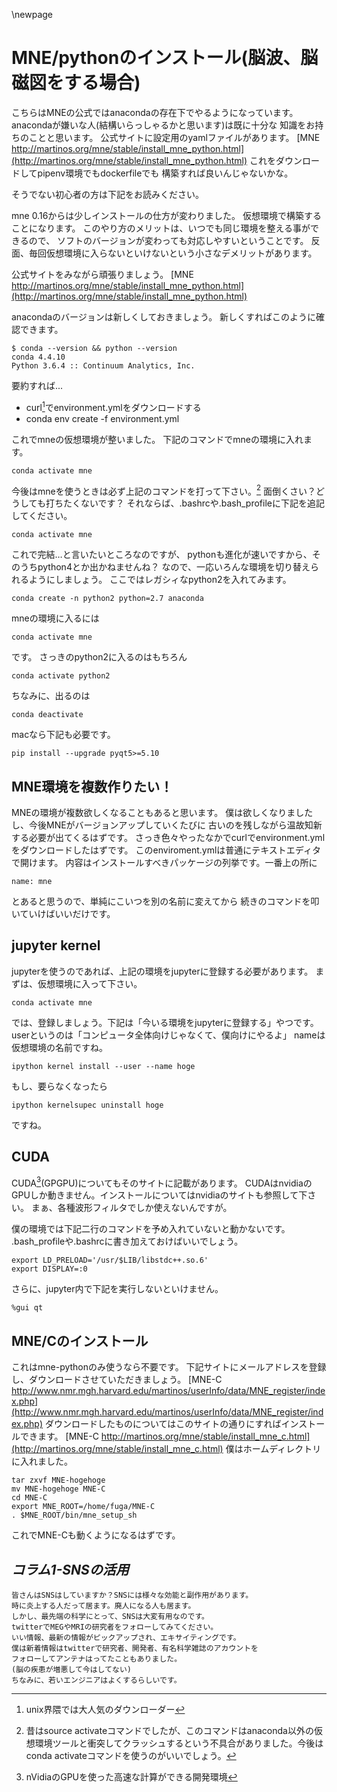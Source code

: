 
\newpage
# MNE/pythonのインストール(脳波、脳磁図をする場合)

こちらはMNEの公式ではanacondaの存在下でやるようになっています。
anacondaが嫌いな人(結構いらっしゃるかと思います)は既に十分な
知識をお持ちのことと思います。
公式サイトに設定用のyamlファイルがあります。
[MNE http://martinos.org/mne/stable/install_mne_python.html](http://martinos.org/mne/stable/install_mne_python.html)
これをダウンロードしてpipenv環境でもdockerfileでも
構築すれば良いんじゃないかな。

そうでない初心者の方は下記をお読みください。

mne 0.16からは少しインストールの仕方が変わりました。
仮想環境で構築することになります。
このやり方のメリットは、いつでも同じ環境を整える事ができるので、
ソフトのバージョンが変わっても対応しやすいということです。
反面、毎回仮想環境に入らないといけないという小さなデメリットがあります。

公式サイトをみながら頑張りましょう。
[MNE http://martinos.org/mne/stable/install_mne_python.html](http://martinos.org/mne/stable/install_mne_python.html)

anacondaのバージョンは新しくしておきましょう。
新しくすればこのように確認できます。

```{frame=single}
$ conda --version && python --version
conda 4.4.10
Python 3.6.4 :: Continuum Analytics, Inc.
```

要約すれば...

- curl[^curl]でenvironment.ymlをダウンロードする
- conda env create -f environment.yml


これでmneの仮想環境が整いました。
下記のコマンドでmneの環境に入れます。

```{frame=single}
conda activate mne
```
今後はmneを使うときは必ず上記のコマンドを打って下さい。[^conda_activate]
面倒くさい？どうしても打ちたくないです？
それならば、.bashrcや.bash_profileに下記を追記してください。

```{frame=single}
conda activate mne
```

[^conda_activate]:昔はsource activateコマンドでしたが、このコマンドはanaconda以外の仮想環境ツールと衝突してクラッシュするという不具合がありました。今後はconda activateコマンドを使うのがいいでしょう。

これで完結…と言いたいところなのですが、
pythonも進化が速いですから、そのうちpython4とか出かねませんね？
なので、一応いろんな環境を切り替えられるようにしましょう。
ここではレガシィなpython2を入れてみます。

```{frame=single}
conda create -n python2 python=2.7 anaconda
```
mneの環境に入るには

```{frame=single}
conda activate mne
```
です。
さっきのpython2に入るのはもちろん

```{frame=single}
conda activate python2
```
ちなみに、出るのは

```{frame=single}
conda deactivate
```
macなら下記も必要です。

```{frame=single}
pip install --upgrade pyqt5>=5.10
```

[^curl]:unix界隈では大人気のダウンローダー

## MNE環境を複数作りたい！
MNEの環境が複数欲しくなることもあると思います。
僕は欲しくなりましたし、今後MNEがバージョンアップしていくたびに
古いのを残しながら温故知新する必要が出てくるはずです。
さっき色々やったなかでcurlでenvironment.ymlをダウンロードしたはずです。
このenviroment.ymlは普通にテキストエディタで開けます。
内容はインストールすべきパッケージの列挙です。一番上の所に

```{frame=single}
name: mne
```

とあると思うので、単純にこいつを別の名前に変えてから
続きのコマンドを叩いていけばいいだけです。

## jupyter kernel
jupyterを使うのであれば、上記の環境をjupyterに登録する必要があります。
まずは、仮想環境に入って下さい。

```{frame=single}
conda activate mne
```
では、登録しましょう。下記は「今いる環境をjupyterに登録する」やつです。
userというのは「コンピュータ全体向けじゃなくて、僕向けにやるよ」
nameは仮想環境の名前ですね。
 
```{frame=single}
ipython kernel install --user --name hoge
```
もし、要らなくなったら

```{frame=single}
ipython kernelsupec uninstall hoge
```
ですね。

## CUDA
CUDA[^cuda](GPGPU)についてもそのサイトに記載があります。
CUDAはnvidiaのGPUしか動きません。インストールについてはnvidiaのサイトも参照して下さい。
まぁ、各種波形フィルタでしか使えないんですが。

僕の環境では下記二行のコマンドを予め入れていないと動かないです。
.bash_profileや.bashrcに書き加えておけばいいでしょう。

```{frame=single}
export LD_PRELOAD='/usr/$LIB/libstdc++.so.6'
export DISPLAY=:0
```

さらに、jupyter内で下記を実行しないといけません。

```{frame=single}
%gui qt
```

[^cuda]:nVidiaのGPUを使った高速な計算ができる開発環境

## MNE/Cのインストール

これはmne-pythonのみ使うなら不要です。
下記サイトにメールアドレスを登録し、ダウンロードさせていただきましょう。
[MNE-C http://www.nmr.mgh.harvard.edu/martinos/userInfo/data/MNE_register/index.php](http://www.nmr.mgh.harvard.edu/martinos/userInfo/data/MNE_register/index.php)
ダウンロードしたものについてはこのサイトの通りにすればインストールできます。
[MNE-C http://martinos.org/mne/stable/install_mne_c.html](http://martinos.org/mne/stable/install_mne_c.html)
僕はホームディレクトリに入れました。

```{frame=single}
tar zxvf MNE-hogehoge
mv MNE-hogehoge MNE-C
cd MNE-C
export MNE_ROOT=/home/fuga/MNE-C
. $MNE_ROOT/bin/mne_setup_sh
```
これでMNE-Cも動くようになるはずです。


## *コラム1-SNSの活用*

```{basicstyle=\normalfont frame=shadowbox}
皆さんはSNSはしていますか？SNSには様々な効能と副作用があります。
時に炎上する人だって居ます。廃人になる人も居ます。
しかし、最先端の科学にとって、SNSは大変有用なのです。
twitterでMEGやMRIの研究者をフォローしてみてください。
いい情報、最新の情報がピックアップされ、エキサイティングです。
僕は新着情報はtwitterで研究者、開発者、有名科学雑誌のアカウントを
フォローしてアンテナはってたこともありました。
(脳の疾患が増悪して今はしてない)
ちなみに、若いエンジニアはよくするらしいです。
```
